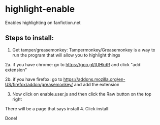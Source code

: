 # highlight-enable
Enables highlighting on fanfiction.net

## Steps to install:


1. Get tamper/greasemonkey:
Tampermonkey/Greasemonkey is a way to run the program that will allow you to highlight things

2a. if you have chrome: go to https://goo.gl/tUHkdR and click "add extension"

2b. if you have firefox: go to https://addons.mozilla.org/en-US/firefox/addon/greasemonkey/ and add the extension

3. Now click on enable.user.js and then click the Raw button on the top right

There will be a page that says install
4. Click install

Done!
